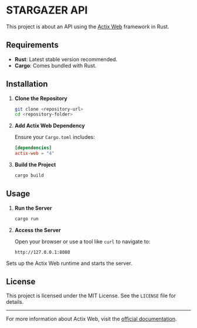 # STARGAZER API

This project is about an API using the [Actix Web](https://actix.rs/) framework in Rust.

## Requirements

- **Rust**: Latest stable version recommended.
- **Cargo**: Comes bundled with Rust.

## Installation

1. **Clone the Repository**

    ```bash
    git clone <repository-url>
    cd <repository-folder>
    ```

2. **Add Actix Web Dependency**

    Ensure your `Cargo.toml` includes:

    ```toml
    [dependencies]
    actix-web = "4"
    ```

3. **Build the Project**

    ```bash
    cargo build
    ```

## Usage

1. **Run the Server**

    ```bash
    cargo run
    ```

2. **Access the Server**

    Open your browser or use a tool like `curl` to navigate to:

    ```
    http://127.0.0.1:8080
    ```

Sets up the Actix Web runtime and starts the server.

## License

This project is licensed under the MIT License. See the `LICENSE` file for details.

---

For more information about Actix Web, visit the [official documentation](https://actix.rs/).

